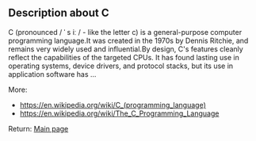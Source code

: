 ## Description about C

C (pronounced / ˈ s iː / - like the letter c) is a general-purpose computer programming language.It was created in the 1970s by Dennis Ritchie, and remains very widely used and influential.By design, C's features cleanly reflect the capabilities of the targeted CPUs. It has found lasting use in operating systems, device drivers, and protocol stacks, but its use in application software has ...

More:

* https://en.wikipedia.org/wiki/C_(programming_language)
* https://en.wikipedia.org/wiki/The_C_Programming_Language




Return: [Main page](/output.md)